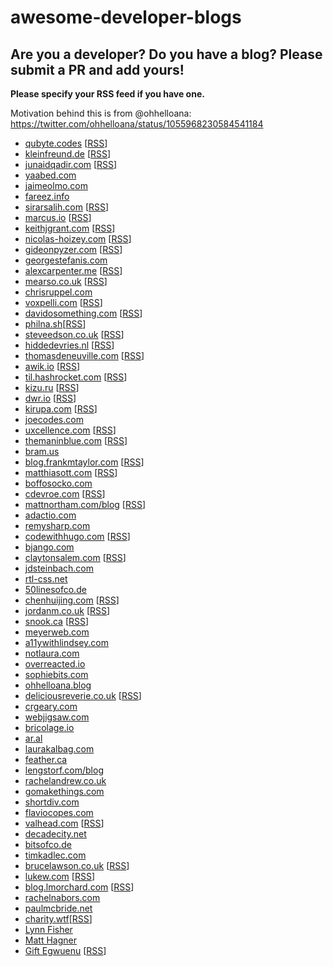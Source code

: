 # awesome-developer-blogs

## Are you a developer? Do you have a blog? Please submit a PR and add yours!

**Please specify your RSS feed if you have one.**

Motivation behind this is from @ohhelloana: https://twitter.com/ohhelloana/status/1055968230584541184

- [qubyte.codes](https://qubyte.codes/) [[RSS](https://qubyte.codes/atom.xml)]
- [kleinfreund.de](https://kleinfreund.de/) [[RSS](https://kleinfreund.de/index.xml )]
- [junaidqadir.com](https://junaidqadir.com) [[RSS](https://junaidqadir.com/feed)]
- [yaabed.com](https://yaabed.com/)
- [jaimeolmo.com](http://www.jaimeolmo.com)
- [fareez.info](http://fareez.info/)
- [sirarsalih.com](https://sirarsalih.com/) [[RSS](https://sirarsalih.com/atom.xml)]
- [marcus.io](https://marcus.io/) [[RSS](https://marcus.io/feed)]
- [keithjgrant.com](https://keithjgrant.com/) [[RSS](https://keithjgrant.com/posts/index.xml)]
- [nicolas-hoizey.com](https://nicolas-hoizey.com/) [[RSS](https://nicolas-hoizey.com/atom.xml)]
- [gideonpyzer.com](https://gideonpyzer.com/) [[RSS](https://gideonpyzer.com/blog/rss)]
- [georgestefanis.com](https://georgestefanis.com/)
- [alexcarpenter.me](https://alexcarpenter.me/) [[RSS](https://alexcarpenter.me/feed.xml)]
- [mearso.co.uk](http://www.mearso.co.uk/) [[RSS](https://mearso.co.uk/feed.xml)]
- [chrisruppel.com](https://chrisruppel.com/)
- [voxpelli.com](https://voxpelli.com/) [[RSS](https://voxpelli.com/english.xml)]
- [davidosomething.com](https://davidosomething.com/) [[RSS](https://davidosomething.com/rss.xml)]
- [philna.sh](https://philna.sh/)[[RSS](https://philna.sh/feed.xml)]
- [steveedson.co.uk](https://steveedson.co.uk/) [[RSS](https://steveedson.co.uk/feed.xml)]
- [hiddedevries.nl](https://hiddedevries.nl/) [[RSS](https://hiddedevries.nl/rss/summaries/)]
- [thomasdeneuville.com](https://thomasdeneuville.com) [[RSS](https://thomasdeneuville.com/feed)]
- [awik.io](https://awik.io/) [[RSS](https://awik.io/feed)]
- [til.hashrocket.com](https://til.hashrocket.com/) [[RSS](https://til.hashrocket.com/rss)]
- [kizu.ru](https://www.kizu.ru/) [[RSS](https://feeds.feedburner.com/kizuruen)]
- [dwr.io](https://dwr.io/) [[RSS](https://dwr.io/feed)]
- [kirupa.com](https://kirupa.com/) [[RSS](https://kirupa.com/modular/kirupa.xml)]
- [joecodes.com](https://joecodes.com)
- [uxcellence.com](https://uxcellence.com) [[RSS](https://uxcellence.com/subscribe)]
- [themaninblue.com](https://themaninblue.com/) [[RSS](https://themaninblue.com/feed/)]
- [bram.us](https://bram.us)
- [blog.frankmtaylor.com](https://blog.frankmtaylor.com/) [[RSS](blog.frankmtaylor.com/feed)]
- [matthiasott.com](https://matthiasott.com) [[RSS](https://matthiasott.com/rss)]
- [boffosocko.com](https://boffosocko.com)
- [cdevroe.com](https://cdevroe.com/) [[RSS](https://cdevroe.com/feed)]
- [mattnortham.com/blog](https://mattnortham.com/blog/) [[RSS](https://mattnortham.com/blog/feed/)]
- [adactio.com](https://adactio.com)
- [remysharp.com](https://remysharp.com)
- [codewithhugo.com](https://codewithhugo.com/) [[RSS](codewithhugo.com/index.xml)]
- [bjango.com](https://bjango.com/articles/)
- [claytonsalem.com](https://claytonsalem.com/) [[RSS](https://claytonsalem.com/feed.xml)]
- [jdsteinbach.com](https://jdsteinbach.com/)
- [rtl-css.net](https://rtl-css.net/)
- [50linesofco.de](http://50linesofco.de/)
- [chenhuijing.com](https://www.chenhuijing.com/) [[RSS](https://www.chenhuijing.com/feed.xml)]
- [jordanm.co.uk](https://jordanm.co.uk/) [[RSS](jordanm.co.uk/feed)]
- [snook.ca](https://snook.ca/posts/) [[RSS](https://snook.ca/posts/index.rss)]
- [meyerweb.com](https://meyerweb.com/eric/thoughts/)
- [a11ywithlindsey.com](https://a11ywithlindsey.com)
- [notlaura.com](https://notlaura.com)
- [overreacted.io](https://overreacted.io/)
- [sophiebits.com](https://sophiebits.com/)
- [ohhelloana.blog](https://www.ohhelloana.blog/)
- [deliciousreverie.co.uk](https://deliciousreverie.co.uk/) [[RSS](https://deliciousreverie.co.uk/index.xml)]
- [crgeary.com](https://www.crgeary.com/)
- [webjigsaw.com](http://webjigsaw.com/)
- [bricolage.io](https://www.bricolage.io/)
- [ar.al](https://ar.al/)
- [laurakalbag.com](https://laurakalbag.com/)
- [feather.ca](https://feather.ca)
- [lengstorf.com/blog](https://lengstorf.com/blog)
- [rachelandrew.co.uk](https://rachelandrew.co.uk/archives)
- [gomakethings.com](https://gomakethings.com/articles/)
- [shortdiv.com](https://shortdiv.com/)
- [flaviocopes.com](https://flaviocopes.com/)
- [valhead.com](https://valhead.com/) [[RSS](https://valhead.com/feed/)]
- [decadecity.net](https://decadecity.net/)
- [bitsofco.de](https://bitsofco.de/)
- [timkadlec.com](https://timkadlec.com/)
- [brucelawson.co.uk](https://www.brucelawson.co.uk/) [[RSS](https://www.brucelawson.co.uk/feed/)]
- [lukew.com](https://www.lukew.com/ff/) [[RSS](http://feeds.feedburner.com/FunctioningForm)]
- [blog.lmorchard.com](http://blog.lmorchard.com/) [[RSS](http://blog.lmorchard.com.s3-website-us-east-1.amazonaws.com/index.rss)]
- [rachelnabors.com](http://rachelnabors.com/)
- [paulmcbride.net](https://paulmcbride.net)
- [charity.wtf](https://charity.wtf/)[[RSS](https://charity.wtf/feed)]
- [Lynn Fisher](https://lynnandtonic.com/)
- [Matt Hagner](https://www.matthagner.com/)
- [Gift Egwuenu](https://www.giftegwuenu.com/) [[RSS](https://www.giftegwuenu.com/index.xml)]
